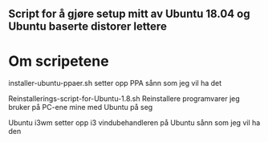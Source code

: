 
## Script for å gjøre setup mitt av Ubuntu 18.04 og Ubuntu baserte distorer lettere 

# Om scripetene 
 
installer-ubuntu-ppaer.sh setter opp PPA sånn som jeg vil ha det

Reinstallerings-script-for-Ubuntu-1.8.sh Reinstallere programvarer jeg bruker på PC-ene mine med Ubuntu på seg 

Ubuntu i3wm setter opp i3 vindubehandleren på Ubuntu sånn som jeg vil ha den 
